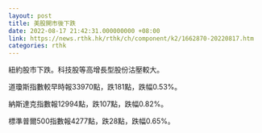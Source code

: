 ```yaml
---
layout: post
title: 美股開市後下跌
date: 2022-08-17 21:42:31.000000000 +08:00
link: https://news.rthk.hk/rthk/ch/component/k2/1662870-20220817.htm
categories: rthk
---
```


紐約股市下跌。科技股等高增長型股份沽壓較大。

道瓊斯指數較早時報33970點，跌181點，跌幅0.53%。

納斯達克指數報12994點，跌107點，跌幅0.82%。

標準普爾500指數報4277點，跌28點，跌幅0.65%。
